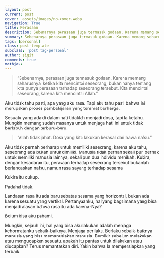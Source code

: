 ```yaml
---
layout: post
current: post
cover:  assets/images/no-cover.webp
navigation: True
title: Perasaan
description: Sebenarnya perasaan juga termasuk godaan. Karena memang seharusnya ketika kita mencintai seseorang, bukan hanya tentang kita punya perasaan terhadap seseorang tersebut. Kita mencintai seseorang, karena kita mencintai Allah.
summary: Sebenarnya perasaan juga termasuk godaan. Karena memang seharusnya ketika kita mencintai seseorang, bukan hanya tentang kita punya perasaan terhadap seseorang tersebut. Kita mencintai seseorang, karena kita mencintai Allah.
tags: [personal]
class: post-template
subclass: 'post tag-personal'
author: sigit
comments: true
mathjax:
---
```


> “Sebenarnya, perasaan juga termasuk godaan. Karena memang seharusnya, ketika kita mencintai seseorang, bukan hanya tentang kita punya perasaan terhadap seseorang tersebut. Kita mencintai seseorang, karena kita mencintai Allah.”

Aku tidak tahu pasti, apa yang aku rasa. Tapi aku tahu pasti bahwa ini merupakan proses pembelajaran yang teramat berharga.

Sesuatu yang ada di dalam hati tidaklah menjadi dosa, tapi Ia ketahui. Mungkin memang sudah masanya untuk menjaga hati ini untuk tidak berlabuh dengan terburu-buru.

> “Allah tidak jahat. Dosa yang kita lakukan berasal dari hawa nafsu.”

Aku tidak pernah berharap untuk memiliki seseorang, karena aku tahu, seseorang ada bukan untuk dimiliki. Manusia tidak pernah sekali pun berhak untuk memiliki manusia lainnya, sekali pun dua individu menikah. Kukira, dengan kesadaran itu, perasaan terhadap seseorang tersebut bukanlah berlandaskan nafsu, namun rasa sayang terhadap sesama.

Kukira itu cukup.

Padahal tidak.

Landasan rasa itu ada baru sebatas sesama yang horizontal, bukan ada karena sesuatu yang vertikal. Pertanyaanku, hal yang bagaimana yang bisa menjadi alasan bahwa rasa itu ada karena-Nya?

Belum bisa aku pahami.

Mungkin, sejauh ini, hal yang bisa aku lakukan adalah menjaga kehormatanku sebaik-baiknya. Menjaga perilaku. Berlaku sebaik-baiknya manusia yang bisa memanusiakan manusia. Berpikir sebelum melakukan atau mengucapkan sesuatu, apakah itu pantas untuk dilakukan atau diucapkan? Terus memantaskan diri. Yakin bahwa Ia mempersiapkan yang terbaik.
